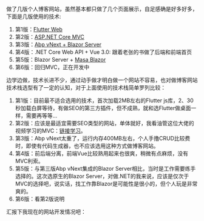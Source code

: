 做了几版个人博客网站，虽然基本都只做了几个页面展示，自足感确是好多好多，下面是几版使用的技术:

1. 第1版：[Flutter Web](https://github.com/dotnet9/lequ/tree/main/src/flutter_blog)
2. 第2版：[ASP.NET Core MVC](https://github.com/dotnet9/lequ/tree/main/src/dotnet_blog)
3. 第3版：[Abp vNext + Blazor Server](https://github.com/dotnet9/dotnet9.com/tree/abp-blazor-server)
4. 第4版：.NET Core Web API + Vue 3.0: 跟着老张的书做了后端和前端首页
5. 第5版：Blazor Server + [Masa Blazor](https://masa-blazor-docs-dev.lonsid.cn/)
6. 第6版：回归MVC，正在开发中

边学边做，技术长进不少，通过动手做才明白做一个网站不容易，也对做博客网站技术栈选型有了一定的认知，对于上面使用的技术栈简单罗列比较：

1. 第1版：目前最不适合选用的技术，首次加载2MB左右的Flutter js库，2、30秒加载白屏等待，有做SEO的第三方插件，但不成熟，就和选Flutter做桌面一样，需要再等等...
2. 第2版：应该是最适宜需要SEO类型的网站，单体就好，我看油管这位大佬的视频学习的MVC：[链接学习](https://www.youtube.com/playlist?list=PLKnjBHu2xXNNkinaVhPqPZG0ubaLN63ci)。
3. 第3版：Abp vNext太重了，运行内存400MB左右，个人手撸CRUD比较费时，即使有代码生成器，也不应该选用这种方式做博客网站。
4. 第4版：前后端分离，前端Vue比较熟用起来也很爽，稍微有点麻烦，没有MVC利索。
5. 第5版：与第三版Abp vNext集成的Blazor Server相比，当时是工作需要练手选择的。这次选原生的Blazor Server，对做.NET的我来说，应该是仅次于MVC的选择吧，说实话，找工作靠Blazor是可能性是很小的，但个人玩是非常爽的。
6. 第6版：看第2版说明

汇报下我现在的网站开发情况吧：